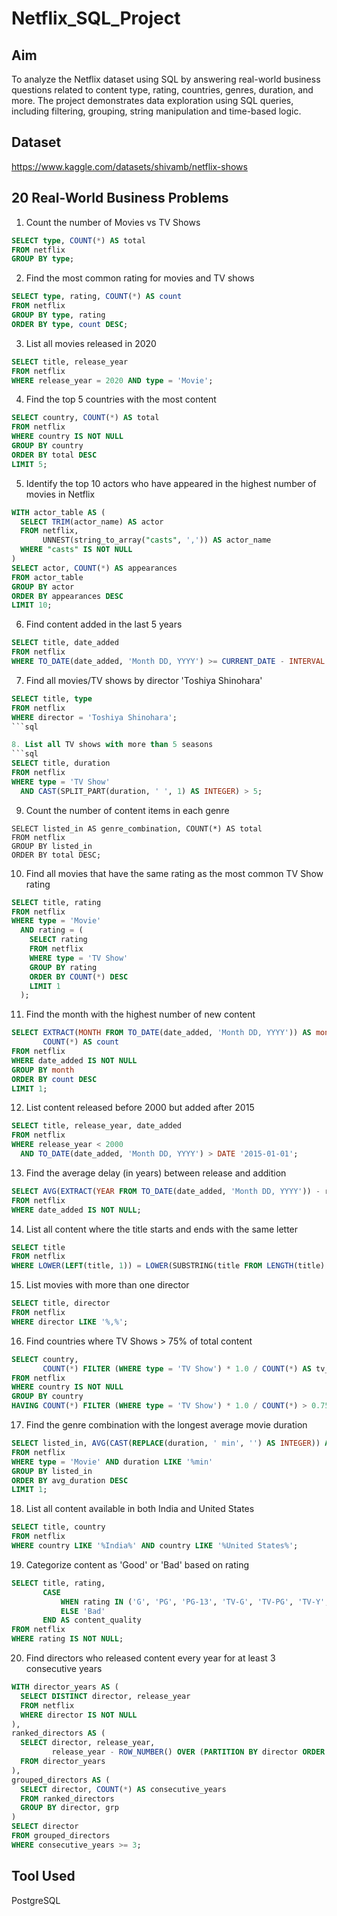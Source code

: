 # Netflix_SQL_Project
## Aim
To analyze the Netflix dataset using SQL by answering real-world business questions related to content type, rating, countries, genres, duration, and more. The project demonstrates data exploration using SQL queries, including filtering, grouping, string manipulation and time-based logic.

## Dataset
https://www.kaggle.com/datasets/shivamb/netflix-shows

## 20 Real-World Business Problems
1. Count the number of Movies vs TV Shows
```sql
SELECT type, COUNT(*) AS total
FROM netflix
GROUP BY type;
```


2. Find the most common rating for movies and TV shows
```sql
SELECT type, rating, COUNT(*) AS count
FROM netflix
GROUP BY type, rating
ORDER BY type, count DESC;
```

3. List all movies released in 2020
```sql
SELECT title, release_year
FROM netflix
WHERE release_year = 2020 AND type = 'Movie';
```

4. Find the top 5 countries with the most content
```sql
SELECT country, COUNT(*) AS total
FROM netflix
WHERE country IS NOT NULL
GROUP BY country
ORDER BY total DESC
LIMIT 5;
```

5. Identify the top 10 actors who have appeared in the highest number of movies in Netflix
```sql
WITH actor_table AS (
  SELECT TRIM(actor_name) AS actor
  FROM netflix,
       UNNEST(string_to_array("casts", ',')) AS actor_name
  WHERE "casts" IS NOT NULL
)
SELECT actor, COUNT(*) AS appearances
FROM actor_table
GROUP BY actor
ORDER BY appearances DESC
LIMIT 10;
```

6. Find content added in the last 5 years
```sql
SELECT title, date_added
FROM netflix
WHERE TO_DATE(date_added, 'Month DD, YYYY') >= CURRENT_DATE - INTERVAL '5 years';
```

7. Find all movies/TV shows by director 'Toshiya Shinohara'
```sql
SELECT title, type
FROM netflix
WHERE director = 'Toshiya Shinohara';
```sql

8. List all TV shows with more than 5 seasons
```sql
SELECT title, duration
FROM netflix
WHERE type = 'TV Show'
  AND CAST(SPLIT_PART(duration, ' ', 1) AS INTEGER) > 5;
```

9. Count the number of content items in each genre
```
SELECT listed_in AS genre_combination, COUNT(*) AS total
FROM netflix
GROUP BY listed_in
ORDER BY total DESC;
```

10. Find all movies that have the same rating as the most common TV Show rating
```sql
SELECT title, rating
FROM netflix
WHERE type = 'Movie'
  AND rating = (
    SELECT rating
    FROM netflix
    WHERE type = 'TV Show'
    GROUP BY rating
    ORDER BY COUNT(*) DESC
    LIMIT 1
  );
```

11. Find the month with the highest number of new content
```sql
SELECT EXTRACT(MONTH FROM TO_DATE(date_added, 'Month DD, YYYY')) AS month,
       COUNT(*) AS count
FROM netflix
WHERE date_added IS NOT NULL
GROUP BY month
ORDER BY count DESC
LIMIT 1;
```

12. List content released before 2000 but added after 2015
```sql
SELECT title, release_year, date_added
FROM netflix
WHERE release_year < 2000
  AND TO_DATE(date_added, 'Month DD, YYYY') > DATE '2015-01-01';
```

13. Find the average delay (in years) between release and addition
```sql
SELECT AVG(EXTRACT(YEAR FROM TO_DATE(date_added, 'Month DD, YYYY')) - release_year) AS avg_delay_years
FROM netflix
WHERE date_added IS NOT NULL;
```

14. List all content where the title starts and ends with the same letter
```sql
SELECT title
FROM netflix
WHERE LOWER(LEFT(title, 1)) = LOWER(SUBSTRING(title FROM LENGTH(title) FOR 1));
```

15. List movies with more than one director
```sql
SELECT title, director
FROM netflix
WHERE director LIKE '%,%';
```

16. Find countries where TV Shows > 75% of total content
```sql
SELECT country,
       COUNT(*) FILTER (WHERE type = 'TV Show') * 1.0 / COUNT(*) AS tv_ratio
FROM netflix
WHERE country IS NOT NULL
GROUP BY country
HAVING COUNT(*) FILTER (WHERE type = 'TV Show') * 1.0 / COUNT(*) > 0.75;
```

17. Find the genre combination with the longest average movie duration
```sql
SELECT listed_in, AVG(CAST(REPLACE(duration, ' min', '') AS INTEGER)) AS avg_duration
FROM netflix
WHERE type = 'Movie' AND duration LIKE '%min'
GROUP BY listed_in
ORDER BY avg_duration DESC
LIMIT 1;
```

18. List all content available in both India and United States
```sql
SELECT title, country
FROM netflix
WHERE country LIKE '%India%' AND country LIKE '%United States%';
```

19. Categorize content as 'Good' or 'Bad' based on rating
```sql
SELECT title, rating,
       CASE
           WHEN rating IN ('G', 'PG', 'PG-13', 'TV-G', 'TV-PG', 'TV-Y', 'TV-Y7') THEN 'Good'
           ELSE 'Bad'
       END AS content_quality
FROM netflix
WHERE rating IS NOT NULL;
```

20. Find directors who released content every year for at least 3 consecutive years
```sql
WITH director_years AS (
  SELECT DISTINCT director, release_year
  FROM netflix
  WHERE director IS NOT NULL
),
ranked_directors AS (
  SELECT director, release_year,
         release_year - ROW_NUMBER() OVER (PARTITION BY director ORDER BY release_year) AS grp
  FROM director_years
),
grouped_directors AS (
  SELECT director, COUNT(*) AS consecutive_years
  FROM ranked_directors
  GROUP BY director, grp
)
SELECT director
FROM grouped_directors
WHERE consecutive_years >= 3;
```

## Tool Used
PostgreSQL
